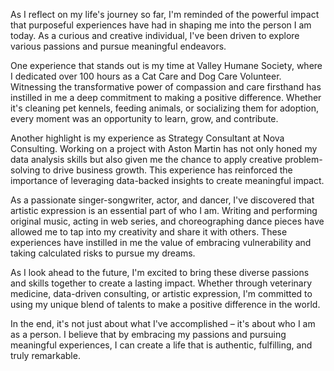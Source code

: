 As I reflect on my life's journey so far, I'm reminded of the powerful impact that purposeful experiences have had in shaping me into the person I am today. As a curious and creative individual, I've been driven to explore various passions and pursue meaningful endeavors.

One experience that stands out is my time at Valley Humane Society, where I dedicated over 100 hours as a Cat Care and Dog Care Volunteer. Witnessing the transformative power of compassion and care firsthand has instilled in me a deep commitment to making a positive difference. Whether it's cleaning pet kennels, feeding animals, or socializing them for adoption, every moment was an opportunity to learn, grow, and contribute.

Another highlight is my experience as Strategy Consultant at Nova Consulting. Working on a project with Aston Martin has not only honed my data analysis skills but also given me the chance to apply creative problem-solving to drive business growth. This experience has reinforced the importance of leveraging data-backed insights to create meaningful impact.

As a passionate singer-songwriter, actor, and dancer, I've discovered that artistic expression is an essential part of who I am. Writing and performing original music, acting in web series, and choreographing dance pieces have allowed me to tap into my creativity and share it with others. These experiences have instilled in me the value of embracing vulnerability and taking calculated risks to pursue my dreams.

As I look ahead to the future, I'm excited to bring these diverse passions and skills together to create a lasting impact. Whether through veterinary medicine, data-driven consulting, or artistic expression, I'm committed to using my unique blend of talents to make a positive difference in the world.

In the end, it's not just about what I've accomplished – it's about who I am as a person. I believe that by embracing my passions and pursuing meaningful experiences, I can create a life that is authentic, fulfilling, and truly remarkable.